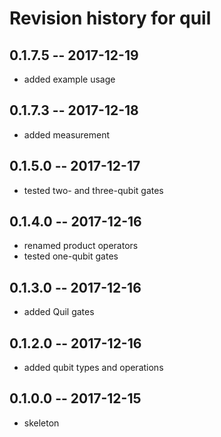 # Revision history for quil

## 0.1.7.5  -- 2017-12-19

* added example usage

## 0.1.7.3  -- 2017-12-18

* added measurement

## 0.1.5.0  -- 2017-12-17

* tested two- and three-qubit gates

## 0.1.4.0  -- 2017-12-16

* renamed product operators
* tested one-qubit gates

## 0.1.3.0  -- 2017-12-16

* added Quil gates

## 0.1.2.0  -- 2017-12-16

* added qubit types and operations

## 0.1.0.0  -- 2017-12-15

* skeleton
